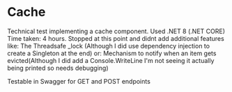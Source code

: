 # Cache
Technical test implementing a cache component. 
Used .NET 8 (.NET CORE)
Time taken: 4 hours. 
Stopped at this point and didnt add additional features like:
The Threadsafe _lock (Although I did use dependency injection to create a Singleton at the end)
or:
Mechanism to notify when an item gets evicted(Although I did add a Console.WriteLine I'm not seeing it actually being printed so needs debugging)

Testable in Swagger for GET and POST endpoints
